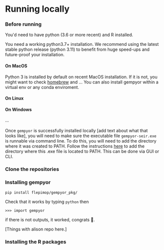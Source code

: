 # Running locally

### Before running

You'd need to have python (3.6 or more recent) and R installed.

You need a working python3.7+ installation. We recommend using the latest stable python release (python 3.11) to benefit from huge speed-ups and future-proof your installation.&#x20;

#### On MacOS

Python 3 is installed by default on recent MacOS installation. If it is not, you might want to check [homebrew](https://brew.sh) and ... You can also install gempyor within a virtual env or any conda enviroment.

#### On Linux

#### On Windows

...\
\
Once `gempyor` is successfully installed locally \[add text about what that looks like], you will need to make sure the executable file `gempyor-seir.exe` is runnable via command line. To do this, you will need to add the directory where it was created to PATH. Follow the instructions [here](https://techpp.com/2021/08/26/set-path-variable-in-windows-guide/) to add the directory where this .exe file is located to PATH. This can be done via GUI or CLI.

### Clone the repositories

### Installing gempyor

```
pip install flepimop/gempyor_pkg/
```

Check that it works by typing `python` then&#x20;

```
>>> import gempyor
```

if there is not outputs, it worked, congrats 🎉.

\[Things with alison repo here.]

### Installing the R packages



